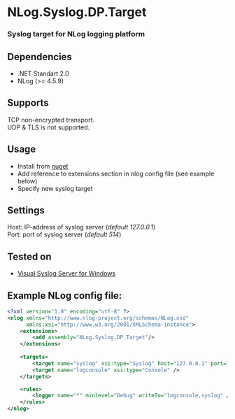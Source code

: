 # NLog.Syslog.DP.Target

### Syslog target for NLog logging platform

## Dependencies
+ .NET Standart 2.0
+ NLog (>= 4.5.9)

## Supports
TCP non-encrypted transport.<br />
UDP & TLS is not supported.

## Usage
+ Install from [nuget](https://www.nuget.org/packages/NLog.Syslog.DP.Target/)
+ Add reference to extensions section in nlog config file (see example below)
+ Specify new syslog target

## Settings
Host: IP-address of syslog server (_default 127.0.0.1_)  
Port: port of syslog server (_default 514_)

## Tested on
+ [Visual Syslog Server for Windows](http://maxbelkov.github.io/visualsyslog/)

## Example NLog config file:
```xml
<?xml version="1.0" encoding="utf-8" ?>
<nlog xmlns="http://www.nlog-project.org/schemas/NLog.xsd"
      xmlns:xsi="http://www.w3.org/2001/XMLSchema-instance">
	<extensions>
		<add assembly="NLog.Syslog.DP.Target"/>
	</extensions>
	
	<targets>
		<target name="syslog" xsi:type="Syslog" host="127.0.0.1" port="514" />
		<target name="logconsole" xsi:type="Console" />
	</targets>

	<rules>
		<logger name="*" minlevel="Debug" writeTo="logconsole,syslog" />
	</rules>
</nlog>
```
